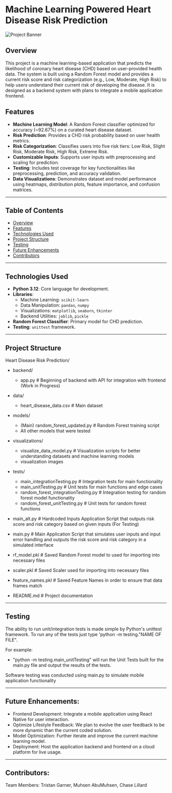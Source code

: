 # Machine Learning Powered Heart Disease Risk Prediction

![Project Banner](https://img.shields.io/badge/HeartRiskAI-Predictor-blue)

## Overview
This project is a machine learning-based application that predicts the likelihood of coronary heart disease (CHD) based on user-provided health data. The system is built using a Random Forest model and provides a current risk score and risk categorization (e.g., Low, Moderate, High Risk) to help users understand their current risk of developing the disease. It is designed as a backend system with plans to integrate a mobile application frontend.

## Features
- **Machine Learning Model**: A Random Forest classifier optimized for accuracy (~92.67%) on a curated heart disease dataset.
- **Risk Prediction**: Provides a CHD risk probability based on user health metrics.
- **Risk Categorization**: Classifies users into five risk tiers: Low Risk, Slight Risk, Moderate Risk, High Risk, Extreme Risk.
- **Customizable Inputs**: Supports user inputs with preprocessing and scaling for prediction.
- **Testing**: Includes test coverage for key functionalities like preprocessing, prediction, and accuracy validation.
- **Data Visualizations**: Demonstrates dataset and model performance using heatmaps, distribution plots, feature importance, and confusion matrices.

---

## Table of Contents
- [Overview](#overview)
- [Features](#features)
- [Technologies Used](#technologies-used)
- [Project Structure](#project-structure)
- [Testing](#testing)
- [Future Enhancements](#future-enhancements)
- [Contributors](#contributors)

---

## Technologies Used
- **Python 3.12**: Core language for development.
- **Libraries**:
  - Machine Learning: `scikit-learn`
  - Data Manipulation: `pandas`, `numpy`
  - Visualizations: `matplotlib`, `seaborn`, `tkinter`
  - Backend Utilities: `joblib`, `pickle`
- **Random Forest Classifier**: Primary model for CHD prediction.
- **Testing**: `unittest` framework.

---

## Project Structure
Heart Disease Risk Prediction/
  - backend/
      - app.py                              # Beginning of backend with API for integration with frontend (Work in Progress)
  - data/
      - heart_disease_data.csv              # Main dataset
  - models/
      - (Main) random_forest_updated.py     # Random Forest training script
      - All other models that were tested
  - visualizations/
      - visualize_data_model.py             # Visualization scripts for better understanding datasets and machine learning models
      - visualization images 
  - tests/
      - main_integrationTesting.py          # Integration tests for main functionality
      - main_unitTesting.py                 # Unit tests for main functions and edge cases
      - random_forest_integrationTesting.py # Integration testing for random forest model functionality
      - random_forest_unitTesting.py        # Unit tests for random forest functions

  - main_alt.py                             # Hardcoded Inputs Application Script that outputs risk score and risk category based on given inputs (For Testing)
  - main.py                                 # Main Application Script that simulates user inputs and input error handling and outputs the risk score and risk category in a simulated interface
  - rf_model.pkl                            # Saved Random Forest model to used for importing into necessary files
  - scaler.pkl                              # Saved Scaler used for importing into necessary files
  - feature_names.pkl                       # Saved Feature Names in order to ensure that data frames match
  - README.md                               # Project documentation

---

## Testing
The ability to run unit/integration tests is made simple by Python's unittest framework.
To run any of the tests just type 'python -m testing."NAME OF FILE".

For example:
 - "python -m testing.main_unitTesting" will run the Unit Tests built for the main.py file
and output the results of the tests.

Software testing was conducted using main.py to simulate mobile application functionality

---

## Future Enhancements:
- Frontend Development: Integrate a mobile application using React Native for user interaction.
- Optimize Lifestyle Feedback: We plan to evolve the user feedback to be more dynamic than the current coded solution.
- Model Optimization: Further iterate and improve the current machine learning model.
- Deployment: Host the application backend and frontend on a cloud platform for live usage.

---

## Contributors:
Team Members: Tristan Garner, Muhsen AbuMuhsen, Chase Lillard
